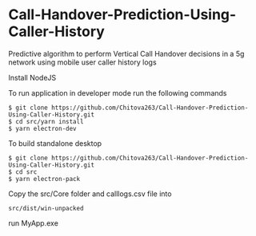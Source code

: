 # Call-Handover-Prediction-Using-Caller-History
Predictive algorithm to perform Vertical Call Handover decisions in a 5g network using mobile user caller history logs

Install NodeJS 


To run application in developer mode run the following commands

```
$ git clone https://github.com/Chitova263/Call-Handover-Prediction-Using-Caller-History.git
$ cd src/yarn install
$ yarn electron-dev
```
 To build standalone desktop
 
 ```
 $ git clone https://github.com/Chitova263/Call-Handover-Prediction-Using-Caller-History.git
 $ cd src
 $ yarn electron-pack
 ```
 
 Copy the src/Core folder and calllogs.csv file into 
 ```
 src/dist/win-unpacked
 ```
 
 run MyApp.exe
